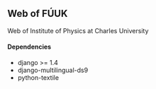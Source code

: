 ## Web of FÚUK ##

Web of Institute of Physics at Charles University

#### Dependencies ####
  * django >= 1.4
  * django-multilingual-ds9
  * python-textile

